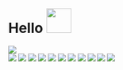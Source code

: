 # Hello <img src="https://media.giphy.com/media/mGcNjsfWAjY5AEZNw6/giphy.gif" width="50">

<img src="https://github-readme-stats.vercel.app/api?username=abhisheknaiidu&show_icons=true&theme=gotham"/>
<div>
<img src="https://img.shields.io/badge/HTML5-E34F26?style=for-the-badge&logo=HTML5&logoColor=white"/></a> 
<img src="https://img.shields.io/badge/css3-1572B6?style=for-the-badge&logo=css3&logoColor=white"/></a>
<img src="https://img.shields.io/badge/Javascript-ffb13b?style=for-the-badge&logo=javascript&logoColor=black"/></a> 
<img src="https://img.shields.io/badge/Firebase-FFCA28?style=for-the-badge&logo=Firebase&logoColor=black"/></a>  
<img src="https://img.shields.io/badge/Java-5A45FF?style=for-the-badge&logo=Java&logoColor=black"/></a> 
<img src="https://img.shields.io/badge/Spring-6DB33F?style=for-the-badge&logo=Spring&logoColor=black"/></a>
<img src="https://img.shields.io/badge/Maven-C71A36?style=for-the-badge&logo=Apache Maven&logoColor=black"/></a>  
<img src="https://img.shields.io/badge/Tomcat-F8DC75?style=for-the-badge&logo=Apache Tomcat&logoColor=black"/></a>  
<img src="https://img.shields.io/badge/Oracle-F80000?style=for-the-badge&logo=Oracle&logoColor=black"/></a>
<img src="https://img.shields.io/badge/Amazon aws-232F3E?style=for-the-badge&logo=Amazon aws&logoColor=white"/></a>
<img src="https://img.shields.io/badge/Git-F05032?style=for-the-badge&logo=Git&logoColor=black"/></a>
</div>
